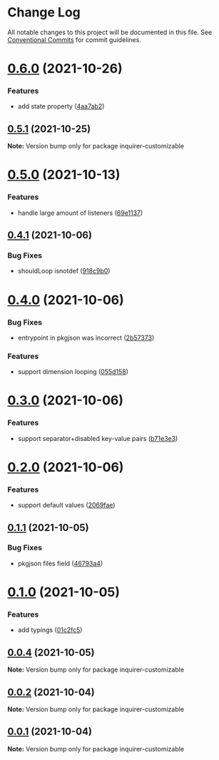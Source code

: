 # Change Log

All notable changes to this project will be documented in this file.
See [Conventional Commits](https://conventionalcommits.org) for commit guidelines.

# [0.6.0](https://github.com/coveo/inquirer-customizable/compare/v0.5.1...v0.6.0) (2021-10-26)


### Features

* add state property ([4aa7ab2](https://github.com/coveo/inquirer-customizable/commit/4aa7ab200fa9dc9852f3beb8d0131105d33ca62a))





## [0.5.1](https://github.com/coveo/inquirer-customizable/compare/v0.5.0...v0.5.1) (2021-10-25)

**Note:** Version bump only for package inquirer-customizable





# [0.5.0](https://github.com/coveo/inquirer-customizable/compare/v0.4.1...v0.5.0) (2021-10-13)


### Features

* handle large amount of listeners ([69e1137](https://github.com/coveo/inquirer-customizable/commit/69e1137aa600b56eb9e768f08bb1fba1256a0b1e))





## [0.4.1](https://github.com/coveo/inquirer-customizable/compare/v0.4.0...v0.4.1) (2021-10-06)


### Bug Fixes

* shouldLoop isnotdef ([918c9b0](https://github.com/coveo/inquirer-customizable/commit/918c9b079089873dec8704330d2da72de95422b5))





# [0.4.0](https://github.com/coveo/inquirer-customizable/compare/v0.3.0...v0.4.0) (2021-10-06)


### Bug Fixes

* entrypoint in pkgjson was incorrect ([2b57373](https://github.com/coveo/inquirer-customizable/commit/2b5737306d71c28a06aeefdc107f0900dade7126))


### Features

* support dimension looping ([055d158](https://github.com/coveo/inquirer-customizable/commit/055d158fc3b5b21e6c4fa92d0fc09d4d3667a8b1))





# [0.3.0](https://github.com/coveo/inquirer-customizable/compare/v0.2.0...v0.3.0) (2021-10-06)


### Features

* support separator+disabled key-value pairs ([b71e3e3](https://github.com/coveo/inquirer-customizable/commit/b71e3e303989bad9cb8e3ee9b55b078d4f81ba3c))





# [0.2.0](https://github.com/coveo/inquirer-customizable/compare/v0.1.1...v0.2.0) (2021-10-06)


### Features

* support default values ([2069fae](https://github.com/coveo/inquirer-customizable/commit/2069fae77a5ecc14e2c1b92c502ec33b601d5cbb))





## [0.1.1](https://github.com/coveo/inquirer-customizable/compare/v0.1.0...v0.1.1) (2021-10-05)


### Bug Fixes

* pkgjson files field ([46793a4](https://github.com/coveo/inquirer-customizable/commit/46793a480986865e8d335119731576eb38bc1693))





# [0.1.0](https://github.com/coveo/inquirer-customizable/compare/v0.0.4...v0.1.0) (2021-10-05)


### Features

* add typings ([01c2fc5](https://github.com/coveo/inquirer-customizable/commit/01c2fc5e0b04838f0877984dae1a2248a1cb6415))





## [0.0.4](https://github.com/coveo/inquirer-customizable/compare/v0.0.2...v0.0.4) (2021-10-05)

**Note:** Version bump only for package inquirer-customizable





## [0.0.2](https://github.com/coveo/inquirer-customizable/compare/v0.0.1...v0.0.2) (2021-10-04)

**Note:** Version bump only for package inquirer-customizable





## [0.0.1](https://github.com/coveo/inquirer-customizable/compare/v0.0.0...v0.0.1) (2021-10-04)

**Note:** Version bump only for package inquirer-customizable
